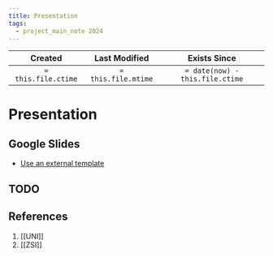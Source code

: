 ```yaml
---
title: Presentation
tags:
  - project_main_note 2024
---
```

|       Created       |    Last Modified    |          Exists Since           |
| :-----------------: | :-----------------: | :-----------------------------: |
| `= this.file.ctime` | `= this.file.mtime` | `= date(now) - this.file.ctime` |

# Presentation

## Google Slides
- [Use an external template](https://www.youtube.com/watch?v=k3eAY46zEDU&t=103s)

## TODO

## References
1. [[UNI]]
2. [[ZSI]]
